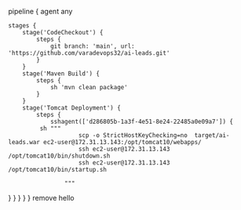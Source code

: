 pipeline {
    agent any

    stages {
        stage('CodeCheckout') {
            steps {
                git branch: 'main', url: 'https://github.com/varadevops32/ai-leads.git'
            }
        }
        stage('Maven Build') {
            steps {
                sh 'mvn clean package'
            }
        }
        stage('Tomcat Deployment') {
            steps {
                sshagent(['d286805b-1a3f-4e51-8e24-22485a0e09a7']) {
             sh """
                        scp -o StrictHostKeyChecking=no  target/ai-leads.war ec2-user@172.31.13.143:/opt/tomcat10/webapps/
                        ssh ec2-user@172.31.13.143    /opt/tomcat10/bin/shutdown.sh
                        ssh ec2-user@172.31.13.143    /opt/tomcat10/bin/startup.sh
                    
                    """

}
            }
        }
    }
} remove hello
